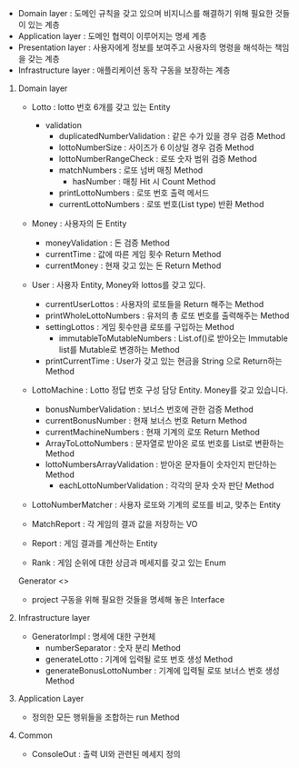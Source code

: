 - Domain layer : 도메인 규칙을 갖고 있으며 비지니스를 해결하기 위해 필요한 것들이 있는 계층
- Application layer : 도메인 협력이 이루어지는 명세 계층
- Presentation layer : 사용자에게 정보를 보여주고 사용자의 명령을 해석하는 책임을 갖는 계층
- Infrastructure layer : 애플리케이션 동작 구동을 보장하는 계층

1. Domain layer
   - Lotto : lotto 번호 6개를 갖고 있는 Entity
     - validation
       - duplicatedNumberValidation : 같은 수가 있을 경우 검증 Method
       - lottoNumberSize : 사이즈가 6 이상일 경우 검증 Method
       - lottoNumberRangeCheck : 로또 숫자 범위 검증 Method
       - matchNumbers : 로또 넘버 매칭 Method
         - hasNumber : 매칭 Hit 시 Count Method
       - printLottoNumbers : 로또 번호 출력 메서드
       - currentLottoNumbers : 로또 번호(List<Integer> type) 반환 Method
       
   - Money : 사용자의 돈 Entity
     - moneyValidation : 돈 검증 Method
     - currentTime : 값에 따른 게임 횟수 Return Method
     - currentMoney : 현재 갖고 있는 돈 Return Method

   - User : 사용자 Entity, Money와 lottos를 갖고 있다.
     - currentUserLottos : 사용자의 로또들을 Return 해주는 Method
     - printWholeLottoNumbers : 유저의 총 로또 번호를 출력해주는 Method
     - settingLottos : 게임 횟수만큼 로또를 구입하는 Method
       - immutableToMutableNumbers : List.of()로 받아오는 Immutable list를 Mutable로 변경하는 Method
     - printCurrentTime : User가 갖고 있는 현금을 String 으로 Return하는 Method

   - LottoMachine : Lotto 정답 번호 구성 담당 Entity. Money를 갖고 있습니다.
     - bonusNumberValidation : 보너스 번호에 관한 검증 Method
     - currentBonusNumber : 현재 보너스 번호 Return Method
     - currentMachineNumbers : 현재 기계의 로또 Return Method
     - ArrayToLottoNumbers : 문자열로 받아온 로또 번호를 List<Integer>로 변환하는 Method
     - lottoNumbersArrayValidation : 받아온 문자들이 숫자인지 판단하는 Method
       - eachLottoNumberValidation : 각각의 문자 숫자 판단 Method
   
   - LottoNumberMatcher : 사용자 로또와 기계의 로또를 비교, 맞추는 Entity
   - MatchReport : 각 게임의 결과 값을 저장하는 VO
   - Report : 게임 결과를 계산하는 Entity
   - Rank : 게임 순위에 대한 상금과 메세지를 갖고 있는 Enum
   
   Generator <<Interface>>
   - project 구동을 위해 필요한 것들을 명세해 놓은 Interface 

2. Infrastructure layer
   
   - GeneratorImpl : 명세에 대한 구현체
     - numberSeparator : 숫자 분리 Method
     - generateLotto : 기계에 입력될 로또 번호 생성 Method
     - generateBonusLottoNumber : 기계에 입력될 로또 보너스 번호 생성 Method

3. Application Layer

   - 정의한 모든 행위들을 조합하는 run Method

4. Common
   
   - ConsoleOut : 출력 UI와 관련된 메세지 정의
